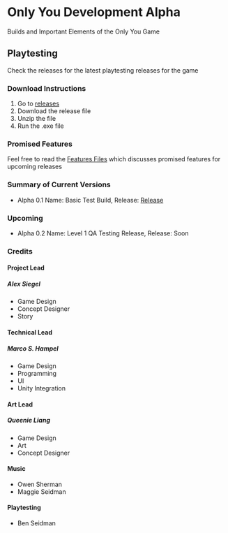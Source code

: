 # Only You Development Alpha
Builds and Important Elements of the Only You Game

## Playtesting
Check the releases for the latest playtesting releases for the game

### Download Instructions
1. Go to [releases](https://github.com/firez2469/AlongSideUsDevelopment/releases)
2. Download the release file
3. Unzip the file
4. Run the .exe file

### Promised Features
Feel free to read the [Features Files](/Features/) which discusses promised features for upcoming releases

### Summary of Current Versions
- Alpha 0.1 Name: Basic Test Build, Release: [Release](https://github.com/firez2469/AlongSideUsDevelopment/releases/tag/Experimental_1)
### Upcoming
- Alpha 0.2 Name: Level 1 QA Testing Release, Release: Soon


### Credits
#### Project Lead
##### Alex Siegel
- Game Design
- Concept Designer
- Story

#### Technical Lead
##### Marco S. Hampel
- Game Design
- Programming
- UI
- Unity Integration

#### Art Lead
##### Queenie Liang
- Game Design
- Art
- Concept Designer

#### Music
- Owen Sherman
- Maggie Seidman

#### Playtesting
- Ben Seidman

